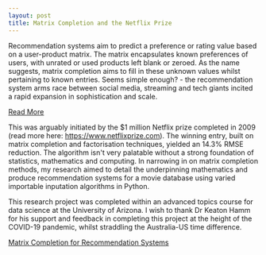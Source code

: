 ```yaml
---
layout: post
title: Matrix Completion and the Netflix Prize
---
```


Recommendation systems aim to predict a preference or rating value based on a user-product matrix. The matrix encapsulates known preferences of users, with unrated or used products left blank or zeroed. As the name suggests, matrix completion aims to fill in these unknown values whilst pertaining to known entries. Seems simple enough? - the recommendation system arms race between social media, streaming and tech giants incited a rapid expansion in sophistication and scale. 

<a href="{{ site.baseurl }}{{ post.url }}" class="read-more">Read More</a>

This was arguably initiated by the $1 million Netflix prize completed in 2009 (read more here: https://www.netflixprize.com). The winning entry, built on matrix completion and factorisation techniques, yielded an 14.3% RMSE reduction. The algorithm isn't very palatable without a strong foundation of statistics, mathematics and computing. In narrowing in on matrix completion methods, my research aimed to detail the underpinning mathematics and produce recommendation systems for a movie database using varied importable inputation algorithms in Python. 

This research project was completed within an advanced topics course for data science at the University of Arizona. I wish to thank Dr Keaton Hamm for his support and feedback in completing this project at the height of the COVID-19 pandemic, whilst straddling the Australia-US time difference. 

<a href="https://apahljina.github.io/Final%20Project%20-%20Pahljina.pdf" target="_blank">Matrix Completion for Recommendation Systems</a>

